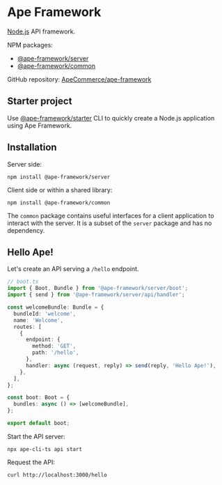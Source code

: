 # Ape Framework

[Node.js](https://nodejs.org) API framework.

NPM packages:

- [@ape-framework/server](https://www.npmjs.com/package/@ape-framework/server)
- [@ape-framework/common](https://www.npmjs.com/package/@ape-framework/common)

GitHub repository: [ApeCommerce/ape-framework](https://github.com/ApeCommerce/ape-framework)

## Starter project

Use [@ape-framework/starter](https://www.npmjs.com/package/@ape-framework/starter) CLI to quickly create a Node.js application using Ape Framework.

## Installation

Server side:

```
npm install @ape-framework/server
```

Client side or within a shared library:

```
npm install @ape-framework/common
```

The `common` package contains useful interfaces for a client application to interact with the server. It is a subset of the `server` package and has no dependency.

## Hello Ape!

Let's create an API serving a `/hello` endpoint.

```ts
// boot.ts
import { Boot, Bundle } from '@ape-framework/server/boot';
import { send } from '@ape-framework/server/api/handler';

const welcomeBundle: Bundle = {
  bundleId: 'welcome',
  name: 'Welcome',
  routes: [
    {
      endpoint: {
        method: 'GET',
        path: '/hello',
      },
      handler: async (request, reply) => send(reply, 'Hello Ape!'),
    },
  ],
};

const boot: Boot = {
  bundles: async () => [welcomeBundle],
};

export default boot;
```

Start the API server:

```
npx ape-cli-ts api start
```

Request the API:

```
curl http://localhost:3000/hello
```
